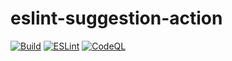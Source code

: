
# eslint-suggestion-action

[![Build](https://github.com/CatChen/eslint-suggestion-action/actions/workflows/build.yml/badge.svg)](https://github.com/CatChen/eslint-suggestion-action/actions/workflows/build.yml)
[![ESLint](https://github.com/CatChen/eslint-suggestion-action/actions/workflows/eslint.yml/badge.svg)](https://github.com/CatChen/eslint-suggestion-action/actions/workflows/eslint.yml)
[![CodeQL](https://github.com/CatChen/eslint-suggestion-action/actions/workflows/codeql.yml/badge.svg)](https://github.com/CatChen/eslint-suggestion-action/actions/workflows/codeql.yml)